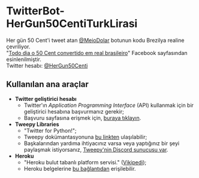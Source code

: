 # TwitterBot-HerGun50CentiTurkLirasi
Her gün 50 Cent'i tweet atan <a href="https://twitter.com/MeioDolar" target="_blank">@MeioDolar</a> botunun kodu Brezilya realine çevriliyor.<br>
"<a href="https://www.facebook.com/50centemreais" target="_blank">Todo dia o 50 Cent convertido em real brasileiro</a>" Facebook sayfasından esinlenilmiştir.<br>
Twitter hesabı: <a href="https://twitter.com/HerGun50Centi">@HerGun50Centi</a>

## Kullanılan ana araçlar
* **Twitter geliştirici hesabı**
	* Twitter'ın *Application Programming Interface* (API) kullanmak için bir geliştirici hesabına başvurmanız gerekir;
	* Başvuru sayfasına erişmek için, [buraya tıklayın](https://developer.twitter.com/en/apply-for-access).
* **Tweepy Libraries**
	* "Twitter for Python!";
	* Tweepy dokümantasyonuna [bu linkten](http://docs.tweepy.org/en/latest/) ulaşılabilir;
	* Başkalarından yardıma ihtiyacınız varsa veya yaptığınız bir şeyi paylaşmak istiyorsanız, [Tweepy'nin Discord sunucusu var](https://discord.gg/bJvqnhg).
* **Heroku**
	* "Heroku bulut tabanlı platform servisi." ([Vikipedi](https://tr.wikipedia.org/wiki/Heroku));
	* Heroku belgelerine [bu bağlantıdan](https://devcenter.heroku.com/) erişilebilir.
